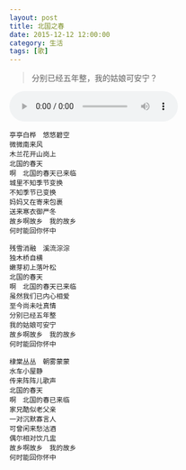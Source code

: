 ```yaml
---
layout: post
title: 北国之春
date: 2015-12-12 12:00:00
category: 生活
tags: [歌]
---
```


> 分别已经五年整，我的姑娘可安宁？

<!--more-->

<audio src="http://shengbin-static.stor.sinaapp.com/bei-guo-zhi-chun.mp3" type="audio/mpeg" 
        preload="auto" autoplay="autoplay" controls="controls" loop="loop">
我去，你的浏览器竟然不支持HTML5？！赶紧去下个[真正的浏览器](https://www.google.com/intl/en/chrome/browser/)吧。
</audio>

	亭亭白桦　悠悠碧空
	微微南来风
	木兰花开山岗上
	北国的春天
	啊　北国的春天已来临
	城里不知季节变换
	不知季节已变换
	妈妈又在寄来包裹
	送来寒衣御严冬
	故乡啊故乡　我的故乡
	何时能回你怀中

	残雪消融　溪流淙淙
	独木桥自横
	嫩芽初上落叶松
	北国的春天
	啊　北国的春天已来临
	虽然我们已内心相爱
	至今尚未吐真情
	分别已经五年整
	我的姑娘可安宁
	故乡啊故乡　我的故乡
	何时能回你怀中

	棣棠丛丛　朝雾蒙蒙
	水车小屋静
	传来阵阵儿歌声
	北国的春天
	啊　北国的春已来临
	家兄酷似老父亲
	一对沉默寡言人
	可曾闲来愁沽酒
	偶尔相对饮几盅
	故乡啊故乡　我的故乡
	何时能回你怀中